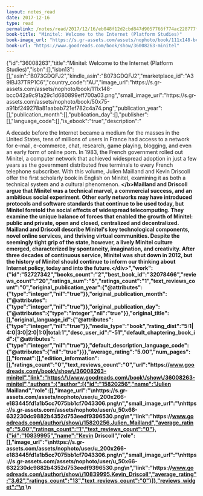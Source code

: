 ```yaml
---
layout: notes_read
date: 2017-12-16
type: read
permalink: /notes/read/2017/12/16/eb048f12d2cbd847d9057766f774ac228777fd70.html
book-title: "Minitel: Welcome to the Internet (Platform Studies)"
book-image_url: "https://s.gr-assets.com/assets/nophoto/book/111x148-bcc042a9c91a29c1d680899eff700a03.png"
book-url: "https://www.goodreads.com/book/show/36008263-minitel"
---
```


{"id":"36008263","title":"Minitel: Welcome to the Internet (Platform Studies)","isbn":[],"isbn13":[],"asin":"B073GDQFJ2","kindle_asin":"B073GDQFJ2","marketplace_id":"A39IBJ37TRP1C6","country_code":"AU","image_url":"https:\/\/s.gr-assets.com\/assets\/nophoto\/book\/111x148-bcc042a9c91a29c1d680899eff700a03.png","small_image_url":"https:\/\/s.gr-assets.com\/assets\/nophoto\/book\/50x75-a91bf249278a81aabab721ef782c4a74.png","publication_year":[],"publication_month":[],"publication_day":[],"publisher":[],"language_code":[],"is_ebook":"true","description":"<div>A decade before the Internet became a medium for the masses in the United States, tens of millions of users in France had access to a network for e-mail, e-commerce, chat, research, game playing, blogging, and even an early form of online porn. In 1983, the French government rolled out Minitel, a computer network that achieved widespread adoption in just a few years as the government distributed free terminals to every French telephone subscriber. With this volume, Julien Mailland and Kevin Driscoll offer the first scholarly book in English on Minitel, examining it as both a technical system and a cultural phenomenon. <b><\/b>Mailland and Driscoll argue that Minitel was a technical marvel, a commercial success, and an ambitious social experiment. Other early networks may have introduced protocols and software standards that continue to be used today, but Minitel foretold the social effects of widespread telecomputing. They examine the unique balance of forces that enabled the growth of Minitel: public and private, open and closed, centralized and decentralized. Mailland and Driscoll describe Minitel's key technological components, novel online services, and thriving virtual communities. Despite the seemingly tight grip of the state, however, a lively Minitel culture emerged, characterized by spontaneity, imagination, and creativity. After three decades of continuous service, Minitel was shut down in 2012, but the history of Minitel should continue to inform our thinking about Internet policy, today and into the future.<\/div>","work":{"id":"52727342","books_count":"2","best_book_id":"32078466","reviews_count":"20","ratings_sum":"5","ratings_count":"1","text_reviews_count":"0","original_publication_year":{"@attributes":{"type":"integer","nil":"true"}},"original_publication_month":{"@attributes":{"type":"integer","nil":"true"}},"original_publication_day":{"@attributes":{"type":"integer","nil":"true"}},"original_title":[],"original_language_id":{"@attributes":{"type":"integer","nil":"true"}},"media_type":"book","rating_dist":"5:1|4:0|3:0|2:0|1:0|total:1","desc_user_id":"-51","default_chaptering_book_id":{"@attributes":{"type":"integer","nil":"true"}},"default_description_language_code":{"@attributes":{"nil":"true"}}},"average_rating":"5.00","num_pages":[],"format":[],"edition_information":[],"ratings_count":"0","text_reviews_count":"0","url":"https:\/\/www.goodreads.com\/book\/show\/36008263-minitel","link":"https:\/\/www.goodreads.com\/book\/show\/36008263-minitel","authors":{"author":[{"id":"15820256","name":"Julien Mailland","role":[],"image_url":"\nhttps:\/\/s.gr-assets.com\/assets\/nophoto\/user\/u_200x266-e183445fd1a1b5cc7075bb1cf7043306.png\n","small_image_url":"\nhttps:\/\/s.gr-assets.com\/assets\/nophoto\/user\/u_50x66-632230dc9882b4352d753eedf9396530.png\n","link":"https:\/\/www.goodreads.com\/author\/show\/15820256.Julien_Mailland","average_rating":"5.00","ratings_count":"1","text_reviews_count":"0"},{"id":"10839995","name":"Kevin Driscoll","role":[],"image_url":"\nhttps:\/\/s.gr-assets.com\/assets\/nophoto\/user\/u_200x266-e183445fd1a1b5cc7075bb1cf7043306.png\n","small_image_url":"\nhttps:\/\/s.gr-assets.com\/assets\/nophoto\/user\/u_50x66-632230dc9882b4352d753eedf9396530.png\n","link":"https:\/\/www.goodreads.com\/author\/show\/10839995.Kevin_Driscoll","average_rating":"3.62","ratings_count":"13","text_reviews_count":"0"}]},"reviews_widget":"\n      \n        <style>\n  #goodreads-widget {\n    font-family: georgia, serif;\n    padding: 18px 0;\n    width:565px;\n  }\n  #goodreads-widget h1 {\n    font-weight:normal;\n    font-size: 16px;\n    border-bottom: 1px solid #BBB596;\n    margin-bottom: 0;\n  }\n  #goodreads-widget a {\n    text-decoration: none;\n    color:#660;\n  }\n  iframe{\n    background-color: #fff;\n  }\n  #goodreads-widget a:hover { text-decoration: underline; }\n  #goodreads-widget a:active {\n    color:#660;\n  }\n  #gr_footer {\n    width: 100%;\n    border-top: 1px solid #BBB596;\n    text-align: right;\n  }\n  #goodreads-widget .gr_branding{\n    color: #382110;\n    font-size: 11px;\n    text-decoration: none;\n    font-family: \"Helvetica Neue\", Helvetica, Arial, sans-serif;\n  }\n<\/style>\n<div id=\"goodreads-widget\">\n  <div id=\"gr_header\"><h1><a rel=\"nofollow\" href=\"https:\/\/www.goodreads.com\/book\/show\/36008263-minitel\">Minitel Reviews<\/a><\/h1><\/div>\n  <iframe id=\"the_iframe\" src=\"https:\/\/www.goodreads.com\/api\/reviews_widget_iframe?did=DEVELOPER_ID&amp;format=html&amp;isbn=B073GDQFJ2&amp;links=660&amp;min_rating=&amp;review_back=fff&amp;stars=000&amp;text=000\" width=\"565\" height=\"400\" frameborder=\"0\"><\/iframe>\n  <div id=\"gr_footer\">\n    <a class=\"gr_branding\" target=\"_blank\" rel=\"nofollow\" href=\"https:\/\/www.goodreads.com\/book\/show\/36008263-minitel?utm_medium=api&amp;utm_source=reviews_widget\">Reviews from Goodreads.com<\/a>\n  <\/div>\n<\/div>\n\n      \n    ","popular_shelves":{"shelf":[{"@attributes":{"name":"to-read","count":"15"}},{"@attributes":{"name":"history","count":"2"}},{"@attributes":{"name":"currently-reading","count":"1"}},{"@attributes":{"name":"computer-history","count":"1"}},{"@attributes":{"name":"might-read","count":"1"}},{"@attributes":{"name":"french-business","count":"1"}},{"@attributes":{"name":"history-of-science-and-technology","count":"1"}},{"@attributes":{"name":"computers","count":"1"}},{"@attributes":{"name":"computing-history","count":"1"}},{"@attributes":{"name":"technology","count":"1"}},{"@attributes":{"name":"france","count":"1"}},{"@attributes":{"name":"french","count":"1"}}]},"book_links":{"book_link":{"id":"8","name":"Libraries","link":"https:\/\/www.goodreads.com\/book_link\/follow\/8"}},"buy_links":{"buy_link":[{"id":"1","name":"Amazon","link":"https:\/\/www.goodreads.com\/book_link\/follow\/1"},{"id":"10","name":"Audible","link":"https:\/\/www.goodreads.com\/book_link\/follow\/10"},{"id":"3","name":"Barnes & Noble","link":"https:\/\/www.goodreads.com\/book_link\/follow\/3"},{"id":"1027","name":"Kobo","link":"https:\/\/www.goodreads.com\/book_link\/follow\/1027"},{"id":"2102","name":"Apple iBooks","link":"https:\/\/www.goodreads.com\/book_link\/follow\/2102"},{"id":"8036","name":"Google Play","link":"https:\/\/www.goodreads.com\/book_link\/follow\/8036"},{"id":"4","name":"Abebooks","link":"https:\/\/www.goodreads.com\/book_link\/follow\/4"},{"id":"882","name":"Book Depository","link":"https:\/\/www.goodreads.com\/book_link\/follow\/882"},{"id":"9","name":"Indigo","link":"https:\/\/www.goodreads.com\/book_link\/follow\/9"},{"id":"5","name":"Alibris","link":"https:\/\/www.goodreads.com\/book_link\/follow\/5"},{"id":"107","name":"Better World Books","link":"https:\/\/www.goodreads.com\/book_link\/follow\/107"},{"id":"7","name":"IndieBound","link":"https:\/\/www.goodreads.com\/book_link\/follow\/7"}]},"series_works":["\n    \n  "]}
